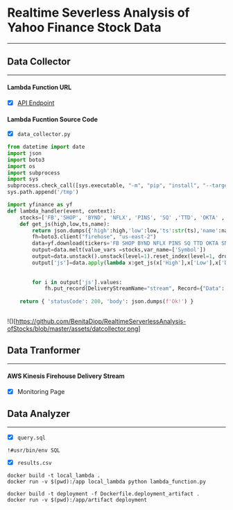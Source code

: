 # Realtime Severless Analysis of Yahoo Finance Stock Data
*****************

## Data Collector
********************

#### Lambda Function URL 
- [x] [API Endpoint](https://vlmmfo9shb.execute-api.us-east-1.amazonaws.com/default/DataCollector)



#### Lambda Fucntion Source Code 
- [x] `data_collector.py`


```python
from datetime import date
import json
import boto3
import os
import subprocess
import sys
subprocess.check_call([sys.executable, "-m", "pip", "install", "--target", "/tmp", 'yfinance'])
sys.path.append('/tmp')

import yfinance as yf
def lambda_handler(event, context):
    stocks=['FB','SHOP', 'BYND', 'NFLX', 'PINS', 'SQ' ,'TTD', 'OKTA' ,'SNAP', 'DDOG'] 
    def get_js(high,low,ts,name):
        return json.dumps({'high':high,'low':low,'ts':str(ts),'name':name})
        fh=boto3.client("firehose", "us-east-2")
        data=yf.download(tickers='FB SHOP BYND NFLX PINS SQ TTD OKTA SNAP DDOG', start="2020-05-14", end="2020-05-15",interval = "1m",group_by='tickers')
        output=data.melt(value_vars =stocks,var_name=['Symbol'])
        output=data.unstack().unstack(level=1).reset_index(level=1, drop=False).rename_axis('names').reset_index() 
        output['js']=data.apply(lambda x:get_js(x['High'],x['Low'],x['Datetime'],x['names']),axis=1) 
        
        
        for i in output['js'].values:
            fh.put_record(DeliveryStreamName="stream", Record={"Data": i.encode('utf-8')}) 
            
    return { 'statusCode': 200, 'body': json.dumps(f'Ok!') }
        

```

!()[https://github.com/BenitaDiop/RealtimeServerlessAnalysis-ofStocks/blob/master/assets/datcollector.png]



## Data Tranformer
********************
#### AWS Kinesis Firehouse Delivery Stream 
- [x] Monitoring Page  




## Data Analyzer
********************
- [x] `query.sql`

```
!#usr/bin/env SQL

```

- [x] `results.csv`




```
docker build -t local_lambda .
docker run -v $(pwd):/app local_lambda python lambda_function.py

docker build -t deployment -f Dockerfile.deployment_artifact .
docker run -v $(pwd):/app/artifact deployment
```
